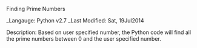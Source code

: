 Finding Prime Numbers

_Langauge: Python v2.7
_Last Modified: Sat, 19Jul2014

Description:
Based on user specified number, the Python code will find all the prime numbers between 0 and the user specified number.